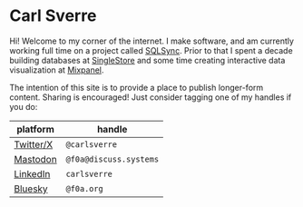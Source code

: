 # Carl Sverre

Hi! Welcome to my corner of the internet. I make software, and am currently working full time on a project called [SQLSync]. Prior to that I spent a decade building databases at [SingleStore] and some time creating interactive data visualization at [Mixpanel].

[SQLSync]: https://sqlsync.dev
[SingleStore]: https://singlestore.com
[Mixpanel]: https://mixpanel.com

The intention of this site is to provide a place to publish longer-form content. Sharing is encouraged! Just consider tagging one of my handles if you do:

| platform    | handle                 |
| ----------- | ---------------------- |
| [Twitter/X] | `@carlsverre`          |
| [Mastodon]  | `@f0a@discuss.systems` |
| [LinkedIn]  | `carlsverre`           |
| [Bluesky]   | `@f0a.org`             |

[Twitter/X]: https://www.twitter.com/carlsverre
[LinkedIn]: https://www.linkedin.com/in/carlsverre
[Mastodon]: https://discuss.systems/@f0a
[Bluesky]: https://bsky.app/profile/f0a.org
